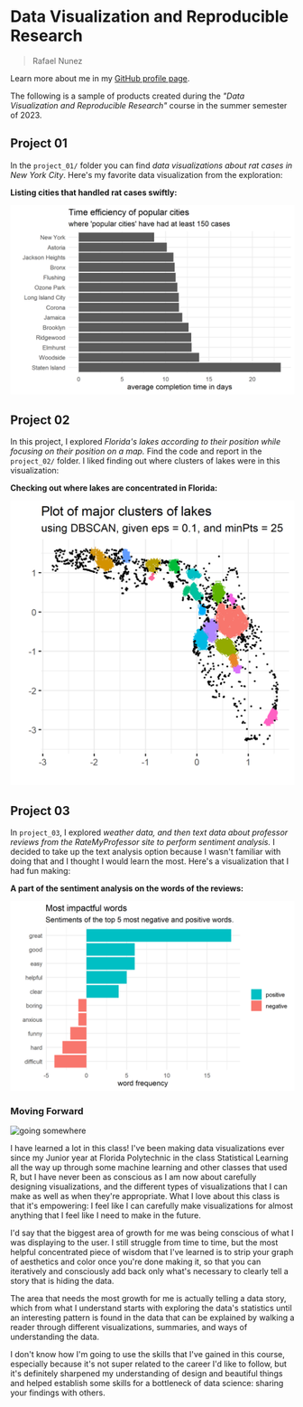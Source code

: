 # Data Visualization and Reproducible Research

> Rafael Nunez 

Learn more about me in my [GitHub profile page](https://github.com/festivespice). 


The following is a sample of products created during the _"Data Visualization and Reproducible Research"_ course in the summer semester of 2023.


## Project 01

In the `project_01/` folder you can find _data visualizations about rat cases in New York City_. Here's my favorite data visualization from the exploration: 

**Listing cities that handled rat cases swiftly:** 

![time-efficient cities](https://github.com/festivespice/dataviz_final_project/blob/main/figures/project_1/time_efficiency_plot.png)


## Project 02

In this project, I explored _Florida's lakes according to their position while focusing on their position on a map._ Find the code and report in the `project_02/` folder. I liked finding out where clusters of lakes were in this visualization: 

**Checking out where lakes are concentrated in Florida:** 

![lake clusters](https://github.com/festivespice/dataviz_final_project/blob/main/figures/project_2/cluster_plot.png)



## Project 03

In `project_03`, I explored _weather data, and then text data about professor reviews from the RateMyProfessor site to perform sentiment analysis._ I decided to take up the text analysis option because I wasn't familiar with doing that and I thought I would learn the most. Here's a visualization that I had fun making:

**A part of the sentiment analysis on the words of the reviews:**

![sentiment plot](https://github.com/festivespice/dataviz_final_project/blob/main/figures/project_3/problem_2a.png)


### Moving Forward

![going somewhere](https://media.giphy.com/media/v1.Y2lkPTc5MGI3NjExeXlobG44bGZqYjhiNjFwNmlmNnl2Ym1nd2I1cmczN3Y5NGpvZHE3NyZlcD12MV9pbnRlcm5hbF9naWZfYnlfaWQmY3Q9Zw/3MTQxYZeiDm12/giphy.gif)

I have learned a lot in this class! I've been making data visualizations ever since my Junior year at Florida Polytechnic in the class Statistical Learning all the way up through some machine learning and other classes that used R, but I have never been as conscious as I am now about carefully designing visualizations, and the different types of visualizations that I can make as well as when they're appropriate. What I love about this class is that it's empowering: I feel like I can carefully make visualizations for almost anything that I feel like I need to make in the future. 

I'd say that the biggest area of growth for me was being conscious of what I was displaying to the user. I still struggle from time to time, but the most helpful concentrated piece of wisdom that I've learned is to strip your graph of aesthetics and color once you're done making it, so that you can iteratively and consciously add back only what's necessary to clearly tell a story that is hiding the data.

The area that needs the most growth for me is actually telling a data story, which from what I understand starts with exploring the data's statistics until an interesting pattern is found in the data that can be explained by walking a reader through different visualizations, summaries, and ways of understanding the data. 

I don't know how I'm going to use the skills that I've gained in this course, especially because it's not super related to the career I'd like to follow, but it's definitely sharpened my understanding of design and beautiful things and helped establish some skills for a bottleneck of data science: sharing your findings with others. 

